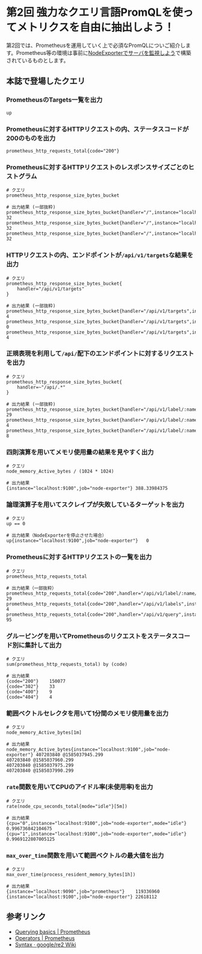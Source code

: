 # 第2回 強力なクエリ言語PromQLを使ってメトリクスを自由に抽出しよう！

第2回では、Prometheusを運用していく上で必須なPromQLについご紹介します。Prometheus等の環境は事前に[NodeExporterでサーバを監視しよう](../sd2004_NodeExporterでサーバを監視しよう)で構築されているものとします。

## 本誌で登場したクエリ
### PrometheusのTargets一覧を出力

```
up
```

### Prometheusに対するHTTPリクエストの内、ステータスコードが200のものを出力

```
prometheus_http_requests_total{code="200"}
```

### Prometheusに対するHTTPリクエストのレスポンスサイズごとのヒストグラム

```
# クエリ
prometheus_http_response_size_bytes_bucket

# 出力結果 (一部抜粋)
prometheus_http_response_size_bytes_bucket{handler="/",instance="localhost:9090",job="prometheus",le="+Inf"}	32
prometheus_http_response_size_bytes_bucket{handler="/",instance="localhost:9090",job="prometheus",le="100"}		32
prometheus_http_response_size_bytes_bucket{handler="/",instance="localhost:9090",job="prometheus",le="1000"}	32
```

### HTTPリクエストの内、エンドポイントが`/api/v1/targets`な結果を出力

```
# クエリ
prometheus_http_response_size_bytes_bucket{
	handler="/api/v1/targets"
}

# 出力結果 (一部抜粋)
prometheus_http_response_size_bytes_bucket{handler="/api/v1/targets",instance="localhost:9090",job="prometheus",le="+Inf"}	4
prometheus_http_response_size_bytes_bucket{handler="/api/v1/targets",instance="localhost:9090",job="prometheus",le="100"}	0
prometheus_http_response_size_bytes_bucket{handler="/api/v1/targets",instance="localhost:9090",job="prometheus",le="1000"}	4
```

### 正規表現を利用して`/api/`配下のエンドポイントに対するリクエストを出力

```
# クエリ
prometheus_http_response_size_bytes_bucket{
	handler=~"/api/.*"
}

# 出力結果 (一部抜粋)
prometheus_http_response_size_bytes_bucket{handler="/api/v1/label/:name/values",instance="localhost:9090",job="prometheus",le="+Inf"}	29
prometheus_http_response_size_bytes_bucket{handler="/api/v1/label/:name/values",instance="localhost:9090",job="prometheus",le="100"}	4
prometheus_http_response_size_bytes_bucket{handler="/api/v1/label/:name/values",instance="localhost:9090",job="prometheus",le="1000"}	8
```

### 四則演算を用いてメモリ使用量の結果を見やすく出力

```
# クエリ
node_memory_Active_bytes / (1024 * 1024)

# 出力結果
{instance="localhost:9100",job="node-exporter"}	388.33984375
```

### 論理演算子を用いてスクレイプが失敗しているターゲットを出力

```
# クエリ
up == 0

# 出力結果（NodeExporterを停止させた場合）
up{instance="localhost:9100",job="node-exporter"}	0
```

### Prometheusに対するHTTPリクエストの一覧を出力

```
# クエリ
prometheus_http_requests_total

# 出力結果（一部抜粋）
prometheus_http_requests_total{code="200",handler="/api/v1/label/:name/values",instance="localhost:9090",job="prometheus"}	29
prometheus_http_requests_total{code="200",handler="/api/v1/labels",instance="localhost:9090",job="prometheus"}	4
prometheus_http_requests_total{code="200",handler="/api/v1/query",instance="localhost:9090",job="prometheus"}	95
```

### グルーピングを用いてPrometheusのリクエストをステータスコード別に集計して出力

```
# クエリ
sum(prometheus_http_requests_total) by (code)

# 出力結果
{code="200"}	150077
{code="302"}	33
{code="400"}	9
{code="404"}	4
```

### 範囲ベクトルセレクタを用いて1分間のメモリ使用量を出力

```
# クエリ
node_memory_Active_bytes[1m]

# 出力結果
node_memory_Active_bytes{instance="localhost:9100",job="node-exporter"}	407203840 @1585037945.299
407203840 @1585037960.299
407203840 @1585037975.299
407203840 @1585037990.299
```

### `rate`関数を用いてCPUのアイドル率(未使用率)を出力

```
# クエリ
rate(node_cpu_seconds_total{mode="idle"}[5m])

# 出力結果
{cpu="0",instance="localhost:9100",job="node-exporter",mode="idle"}	0.996736842104675
{cpu="1",instance="localhost:9100",job="node-exporter",mode="idle"}	0.9969122807005125
```

### `max_over_time`関数を用いて範囲ベクトルの最大値を出力

```
# クエリ
max_over_time(process_resident_memory_bytes[1h])

# 出力結果
{instance="localhost:9090",job="prometheus"}	119336960
{instance="localhost:9100",job="node-exporter"}	22618112
```

## 参考リンク
- [Querying basics | Prometheus](https://prometheus.io/docs/prometheus/latest/querying/basics/)
- [Operators | Prometheus](https://prometheus.io/docs/prometheus/latest/querying/operators/)
- [Syntax · google/re2 Wiki](https://github.com/google/re2/wiki/Syntax)